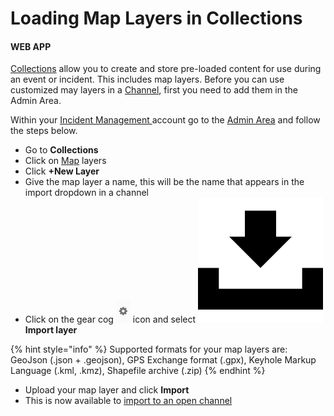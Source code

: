 # Loading Map Layers in Collections

#### WEB APP

[Collections](../admin-area/collections/) allow you to create and store pre-loaded content for use during an event or incident. This includes map layers. Before you can use customized may layers in a [Channel](../channels/), first you need to add them in the Admin Area. 

Within your [Incident Management ](../getting-started.md)account go to the [Admin Area](../admin-area/) and follow the steps below.

* Go to **Collections**
* Click on [Map](./) layers
* Click **+New Layer**
* Give the map layer a name, this will be the name that appears in the import dropdown in a channel
* Click on the gear cog ![](../../.gitbook/assets/gear-icon.png) icon and select ![](../../.gitbook/assets/import-icon.png) **Import layer**

{% hint style="info" %}
Supported formats for your map layers are: GeoJson \(.json + .geojson\), GPS Exchange format \(.gpx\), Keyhole Markup Language \(.kml, .kmz\), Shapefile archive \(.zip\)
{% endhint %}

* Upload your map layer and click **Import**
* This is now available to [import to an open channel](importing-map-layers-into-a-channel.md)


